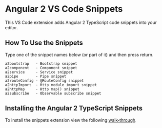 # Angular 2 VS Code Snippets 

This VS Code extension adds Angular 2 TypeScript code snippets into your editor.

## How To Use the Snippets

Type one of the snippet names below (or part of it) and then press return.

```
a2bootstrap   - Bootstrap snippet
a2component   - Component snippet
a2service     - Service snippet
a2pipe        - Pipe snippet
a2routeConfig - @RouteConfig snippet
a2httpImport  - Http module import snippet
a2httpMap     - Http map() snippet
a2subscribe   - Observable subscribe snippet
```

## Installing the Angular 2 TypeScript Snippets

To install the snippets extension view the following [walk-through](https://code.visualstudio.com/docs/editor/extension-gallery).

